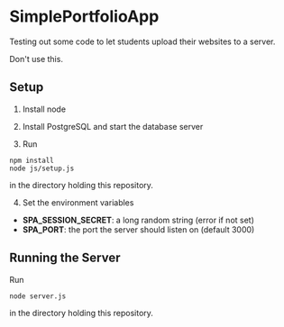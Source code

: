 # SimplePortfolioApp
Testing out some code to let students upload their websites to a server.

Don't use this.

## Setup

1. Install node

2. Install PostgreSQL and start the database server

3. Run
```
npm install
node js/setup.js
```
in the directory holding this repository.

4. Set the environment variables 
* **SPA_SESSION_SECRET**: a long random string (error if not set)
* **SPA_PORT**: the port the server should listen on (default 3000)

## Running the Server
Run
```
node server.js
```
in the directory holding this repository.

